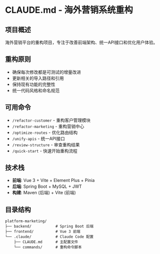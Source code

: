 # CLAUDE.md - 海外营销系统重构

## 项目概述
海外营销平台的重构项目，专注于改善前端架构、统一API接口和优化用户体验。

## 重构原则
- 确保每次修改都是可测试的增量改进
- 更新相关的导入路径和引用
- 保持现有功能的完整性
- 统一代码风格和命名规范

## 可用命令
- `/refactor-customer` - 重构客户管理模块
- `/refactor-marketing` - 重构营销中心
- `/optimize-routes` - 优化路由结构  
- `/unify-apis` - 统一API接口
- `/review-structure` - 审查重构结果
- `/quick-start` - 快速开始重构流程

## 技术栈
- **前端**: Vue 3 + Vite + Element Plus + Pinia
- **后端**: Spring Boot + MySQL + JWT
- **构建**: Maven (后端) + Vite (前端)

## 目录结构
```
platform-marketing/
├── backend/           # Spring Boot 后端
├── frontend/          # Vue 3 前端
└── .claude/           # Claude Code 配置
    ├── CLAUDE.md      # 主配置文件
    └── commands/      # 重构命令脚本
```